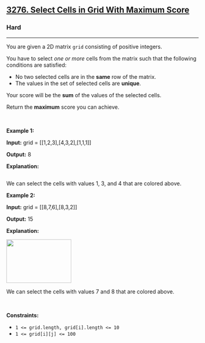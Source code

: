 <h2><a href="https://leetcode.com/problems/select-cells-in-grid-with-maximum-score/">3276. Select Cells in Grid With Maximum Score</a></h2><h3>Hard</h3><hr><div><p>You are given a 2D matrix <code>grid</code> consisting of positive integers.</p>

<p>You have to select <em>one or more</em> cells from the matrix such that the following conditions are satisfied:</p>

<ul>
	<li>No two selected cells are in the <strong>same</strong> row of the matrix.</li>
	<li>The values in the set of selected cells are <strong>unique</strong>.</li>
</ul>

<p>Your score will be the <strong>sum</strong> of the values of the selected cells.</p>

<p>Return the <strong>maximum</strong> score you can achieve.</p>

<p>&nbsp;</p>
<p><strong class="example">Example 1:</strong></p>

<div class="example-block">
<p><strong>Input:</strong> <span class="example-io">grid = [[1,2,3],[4,3,2],[1,1,1]]</span></p>

<p><strong>Output:</strong> <span class="example-io">8</span></p>

<p><strong>Explanation:</strong></p>

<p><img alt="" src="https://assets.leetcode.com/uploads/2024/07/29/grid1drawio.png"></p>

<p>We can select the cells with values 1, 3, and 4 that are colored above.</p>
</div>

<p><strong class="example">Example 2:</strong></p>

<div class="example-block">
<p><strong>Input:</strong> <span class="example-io">grid = [[8,7,6],[8,3,2]]</span></p>

<p><strong>Output:</strong> <span class="example-io">15</span></p>

<p><strong>Explanation:</strong></p>

<p><img alt="" src="https://assets.leetcode.com/uploads/2024/07/29/grid8_8drawio.png" style="width: 170px; height: 114px;"></p>

<p>We can select the cells with values 7 and 8 that are colored above.</p>
</div>

<p>&nbsp;</p>
<p><strong>Constraints:</strong></p>

<ul>
	<li><code>1 &lt;= grid.length, grid[i].length &lt;= 10</code></li>
	<li><code>1 &lt;= grid[i][j] &lt;= 100</code></li>
</ul>
</div>